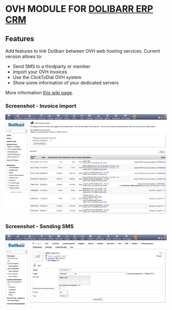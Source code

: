 # OVH MODULE FOR <a href="https://www.dolibarr.org">DOLIBARR ERP CRM</a>

## Features
Add features to link Dolibarr between OVH web hosting services. Current version allows to:

* Send SMS to a thirdparty or member
* Import your OVH invoices
* Use the ClickToDial OVH system
* Show some information of your dedicated servers

More information <a href="https://wiki.dolibarr.org/index.php/Module_OVH_(SMS,_ClickToDial,_...)" target="_new">this wiki page</a>.


### Screenshot - Invoice import

![Screenshot patient card](img/screen_shot_invoiceimport.png?raw=true "Invoice import")


### Screenshot - Sending SMS

![Screenshot patient card](img/screen_shot_sms.png?raw=true "Sending SMS")

